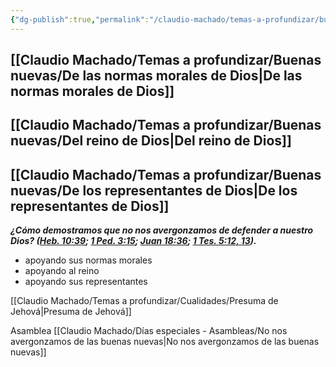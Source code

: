 ```yaml
---
{"dg-publish":true,"permalink":"/claudio-machado/temas-a-profundizar/buenas-nuevas/no-nos-avergonzamos/"}
---
```



## [[Claudio Machado/Temas a profundizar/Buenas nuevas/De las normas morales de Dios\|De las normas morales de Dios]]



## [[Claudio Machado/Temas a profundizar/Buenas nuevas/Del reino de Dios\|Del reino de Dios]]



## [[Claudio Machado/Temas a profundizar/Buenas nuevas/De los representantes de Dios\|De los representantes de Dios]]


***¿Cómo demostramos que no nos avergonzamos de defender a nuestro Dios? ([Heb. 10:39](https://wol.jw.org/es/wol/b/r4/lp-s/nwtsty/58/10#v=58:10:39); [1 Ped. 3:15](https://wol.jw.org/es/wol/b/r4/lp-s/nwtsty/60/3#v=60:3:15); [Juan 18:36](https://wol.jw.org/es/wol/b/r4/lp-s/nwtsty/43/18#v=43:18:36); [1 Tes. 5:12, 13](https://wol.jw.org/es/wol/b/r4/lp-s/nwtsty/52/5#v=52:5:12-52:5:13)).***

- apoyando sus normas morales 
- apoyando al reino 
- apoyando sus representantes 


[[Claudio Machado/Temas a profundizar/Cualidades/Presuma de Jehová\|Presuma de Jehová]]

Asamblea [[Claudio Machado/Días especiales - Asambleas/No nos avergonzamos de las buenas nuevas\|No nos avergonzamos de las buenas nuevas]]